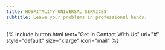 ```yaml
---
title: HOSPITALITY UNIVERSAL SERVICES
subtitle: Leave your problems in professional hands.
---
```


{% include button.html text="Get In Contact With Us" url="#" style="default" size="xlarge" icon="mail" %}